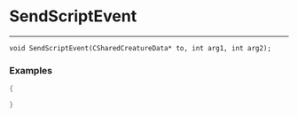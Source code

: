 # SendScriptEvent
---
```
void SendScriptEvent(CSharedCreatureData* to, int arg1, int arg2);
```

### Examples
```cpp - C++
{

}
```
